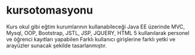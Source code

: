 # kursotomasyonu
 Kurs okul gibi eğtim kurumlarının kullanabileceği Java EE üzerinde MVC, Mysql, OOP, Bootstrap, JSTL, JSP, JQUERY, HTML 5 kullanılarak personel ve öğrenci kayıtları yapabilen Farklı kullanıcı girişlerine farklı yetki ve arayüzler sunacak şekilde tasarlanmıştır.
